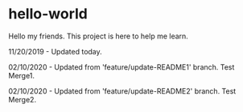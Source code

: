 # hello-world

Hello my friends. This project is here to help me learn.

11/20/2019 - Updated today.

02/10/2020 - Updated from 'feature/update-README1' branch. Test Merge1.

02/10/2020 - Updated from 'feature/update-README2' branch. Test Merge2.
